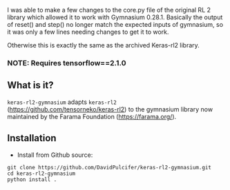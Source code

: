 I was able to make a few changes to the core.py file of the original RL 2 library which allowed it to work with Gymnasium 0.28.1. Basically the output of reset() and step() no longer match the expected inputs of gymnasium, so it was only a few lines needing changes to get it to work.

Otherwise this is exactly the same as the archived Keras-rl2 library.

### NOTE: Requires tensorflow==2.1.0


## What is it?

`keras-rl2-gymnasium` adapts `keras-rl2` (https://github.com/tensorneko/keras-rl2) to the gymnasium library now maintained by the Farama Foundation (https://farama.org/).


## Installation

- Install from Github source:

```
git clone https://github.com/DavidPulcifer/keras-rl2-gymnasium.git
cd keras-rl2-gymnasium
python install .
```

